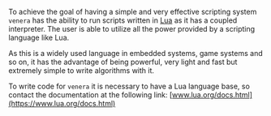 To achieve the goal of having a simple and very effective scripting system `venera` has the ability to run scripts written in [Lua](https://www.lua.org/docs.html) as it has a coupled interpreter. The user is able to utilize all the power provided by a scripting language like Lua.

As this is a widely used language in embedded systems, game systems and so on, it has the advantage of being powerful, very light and fast but extremely simple to write algorithms with it.

To write code for `venera` it is necessary to have a Lua language base, so contact the documentation at the following link: [www.lua.org/docs.html](https://www.lua.org/docs.html)